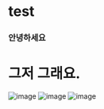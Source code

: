 # test

### 안녕하세요 
# 그저 그래요. 
![image](https://user-images.githubusercontent.com/93583619/139828628-85a33e4b-0321-4499-88b9-89636793e070.png)
![image](https://user-images.githubusercontent.com/93583619/139828824-6e8f76e7-569a-4469-85fb-2eee97f336ee.png)
![image](https://user-images.githubusercontent.com/93583619/139828885-8342bb47-39e7-4191-b276-ca83f32076ff.png)

